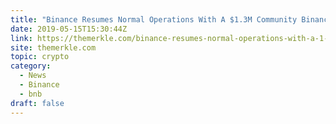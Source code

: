 ```yaml
---
title: "Binance Resumes Normal Operations With A $1.3M Community Binance Coin (BNB) Giveaway"
date: 2019-05-15T15:30:44Z
link: https://themerkle.com/binance-resumes-normal-operations-with-a-1-3m-community-binance-coin-bnb-giveaway/?utm_medium=RSS&utm_source=hune
site: themerkle.com
topic: crypto
category:
  - News
  - Binance
  - bnb
draft: false
---
```

